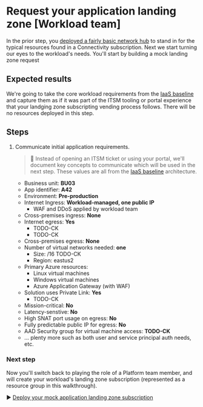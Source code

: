 # Request your application landing zone [Workload team]

In the prior step, you [deployed a fairly basic network hub](./02-connectivity-subscription.md) to stand in for the typical resources found in a Connectivity subscription. Next we start turning our eyes to the workload's needs. You'll start by building a mock landing zone request

## Expected results

We're going to take the core workload requirements from the [IaaS baseline](https://github.com/mspnp/iaas-baseline) and capture them as if it was part of the ITSM tooling or portal experience that your landging zone subscripting vending process follows. There will be no resources deployed in this step.

## Steps

1. Communicate initial application requirements.

   > :book: Instead of opening an ITSM ticket or using your portal, we'll document key concepts to communicate which will be used in the next step. These values are all from the [IaaS baseline](https://github.com/mspnp/iaas-baseline) architecture.

   - Business unit: **BU03**
   - App identifier: **A42**
   - Environment: **Pre-production**
   - Internet Ingress: **Workload-managed, one public IP**
     - WAF and DDoS applied by workload team
   - Cross-premises ingress: **None**
   - Internet egress: **Yes**
     - TODO-CK
     - TODO-CK
   - Cross-premises egress: **None**
   - Number of virtual networks needed: **one**
     - Size: /16 TODO-CK
     - Region: eastus2
   - Primary Azure resources:
     - Linux virtual machines
     - Windows virtual machines
     - Azure Application Gateway (with WAF)
   - Solution uses Private Link: **Yes**
     - TODO-CK
   - Mission-critical: **No**
   - Latency-senstive: **No**
   - High SNAT port usage on egress: **No**
   - Fully predictable public IP for egress: **No**
   - AAD Security group for virtual machine access: **TODO-CK**
   - ... plenty more such as both user and service principal auth needs, etc.

### Next step

Now you'll switch back to playing the role of a Platform team member, and will create your workload's landing zone subscription (represented as a resource group in this walkthrough).

:arrow_forward: [Deploy your mock application landing zone subscription](./04-subscription-vending-execute.md)
